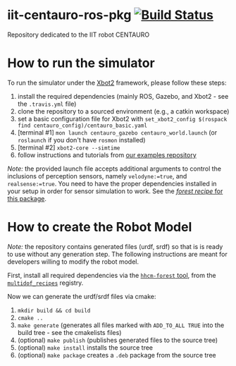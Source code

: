 # iit-centauro-ros-pkg  [![Build Status](https://app.travis-ci.com/ADVRHumanoids/iit-centauro-ros-pkg.svg?branch=master)](https://app.travis-ci.com/ADVRHumanoids/iit-centauro-ros-pkg)
Repository dedicated to the IIT robot CENTAURO

How to run the simulator
========================
To run the simulator under the [Xbot2](https://advrhumanoids.github.io/xbot2/master/quickstart.html#system-setup) framework, please follow these steps:
1) install the required dependencies (mainly ROS, Gazebo, and Xbot2 - see the `.travis.yml` file)
2) clone the repository to a sourced environment (e.g., a catkin workspace)
3) set a basic configuration file for Xbot2 with `set_xbot2_config $(rospack find centauro_config)/centauro_basic.yaml`
4) [terminal #1] `mon launch centauro_gazebo centauro_world.launch`  (or `roslaunch` if you don't have `rosmon` installed)
5) [terminal #2] `xbot2-core --simtime`
6) follow instructions and tutorials from [our examples repository](https://github.com/ADVRHumanoids/xbot2_examples)

*Note:* the provided launch file accepts additional arguments to control the inclusions of perception sensors, namely `velodyne:=true`, and `realsense:=true`.
You need to have the proper dependencies installed in your setup in order for sensor simulation to work. See the [*forest recipe* for this package](https://github.com/ADVRHumanoids/multidof_recipes/blob/master/recipes/iit-centauro-ros-pkg.yaml).

How to create the Robot Model
=============================
*Note:* the repository contains generated files (urdf, srdf) so that is is ready to use without any generation step. The following instructions are meant for developers willing to modify the robot model.

First, install all required dependencies via the [`hhcm-forest` tool](https://github.com/ADVRHumanoids/forest), from the [`multidof_recipes`](https://github.com/ADVRHumanoids/multidof_recipes) registry. 

Now we can generate the urdf/srdf files via cmake:
1) `mkdir build && cd build`
2) `cmake ..`
3) `make generate`  (generates all files marked with `ADD_TO_ALL TRUE` into the build tree - see the cmakelists files)
4) (optional) `make publish` (publishes generated files to the source tree)
5) (optional) `make install` installs the source tree 
6) (optional) `make package` creates a `.deb` package from the source tree
